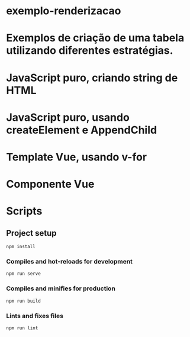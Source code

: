 # exemplo-renderizacao

# Exemplos de criação de uma tabela utilizando diferentes estratégias.

# JavaScript puro, criando string de HTML
# JavaScript puro, usando createElement e AppendChild
# Template Vue, usando v-for
# Componente Vue

# Scripts

## Project setup
```
npm install
```

### Compiles and hot-reloads for development
```
npm run serve
```

### Compiles and minifies for production
```
npm run build
```

### Lints and fixes files
```
npm run lint
```

